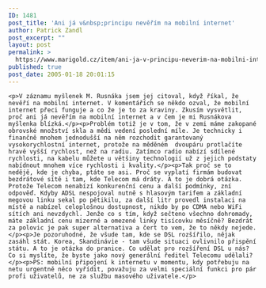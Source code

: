 ```yaml
---
ID: 1481
post_title: 'Ani já v&nbsp;principu nevěřím na mobilní internet'
author: Patrick Zandl
post_excerpt: ""
layout: post
permalink: >
  https://www.marigold.cz/item/ani-ja-v-principu-neverim-na-mobilni-internet
published: true
post_date: 2005-01-18 20:01:15
---
```

	<p>V záznamu myšlenek M. Rusnáka jsem jej citoval, když říkal, že nevěří na mobilní internet. V komentářích se někdo ozval, že mobilní internet přeci funguje a co že je to za kraviny. Zkusím vysvětlit, proč ani já nevěřím na mobilní internet a v čem je mi Rusnákova myšlenka blízká.</p><p>Problém totiž je v tom, že v zemi máme zakopané obrovské množství skla a mědi vedení poslední míle. Je technicky i finančně mnohem jednodušší na něm rozchodit garantovaný vysokorychlostní internet, protože na měděném  dvoupáru protlačíte hravě vyšší rychlost, než na radiu. Zatímco radio nabízí sdílené rychlosti, na kabelu můžete u většiny technologií už z jejich podstaty nabídnout mnohem více rychlosti i kvality.</p><p>Tak proč se to nedějě, kde je chyba, ptáte se asi. Proč se vyplatí firmám budovat bezdrátové sítě i tam, kde Telecom má dráty. A to je dobrá otázka. Protože Telecom nenabízí konkurenční cenu a další podmínky, zní odpověď. Kdyby ADSL nespojoval nutně s hlasovým tarifem a základní megovou linku sekal po pětikilu, za další litr provedl instalaci na místě a nabízel celoplošnou dostupnost, nikdo by po CDMA nebo WiFi sítích ani nevzdychl. Jenže co s tím, když sečteno všechno dohromady, máte základní cenu mizerné a omezené linky tisícovku měsíčně? Bezdrát za polovic je pak super alternativa a čert to vem, že to někdy nejede.</p><p>Je pozoruhodné, že všude tam, kde se DSL rozšířilo, nějak zasáhl stát. Korea, Skandinávie - tam všude situaci ovlivnilo přispění státu. A to je otázka do pranice. Co udělat pro rozšíření DSL u nás? Co si myslíte, že byste jako nový generální ředitel Telecomu udělali?</p><p>PS: mobilní připojení k internetu v momentu, kdy potřebuju na netu urgentně něco vyřídit, považuju za velmi speciální funkci pro pár profi uživatelů, ne za službu masového uživatele.</p>